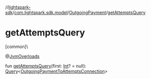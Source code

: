 //[lightspark-sdk](../../../index.md)/[com.lightspark.sdk.model](../index.md)/[OutgoingPayment](index.md)/[getAttemptsQuery](get-attempts-query.md)

# getAttemptsQuery

[common]\

@[JvmOverloads](https://kotlinlang.org/api/latest/jvm/stdlib/kotlin.jvm/-jvm-overloads/index.html)

fun [getAttemptsQuery](get-attempts-query.md)(first: [Int](https://kotlinlang.org/api/latest/jvm/stdlib/kotlin/-int/index.html)? = null): [Query](../../com.lightspark.sdk.requester/-query/index.md)&lt;[OutgoingPaymentToAttemptsConnection](../-outgoing-payment-to-attempts-connection/index.md)&gt;
